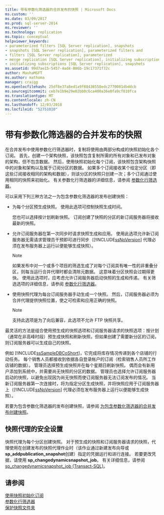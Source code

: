 ```yaml
---
title: 带有参数化筛选器的合并发布的快照 | Microsoft Docs
ms.custom: ''
ms.date: 03/09/2017
ms.prod: sql-server-2014
ms.reviewer: ''
ms.technology: replication
ms.topic: conceptual
helpviewer_keywords:
- parameterized filters [SQL Server replication], snapshots
- snapshots [SQL Server replication], parameterized filters and
- filters [SQL Server replication], parameterized
- merge replication [SQL Server replication], initializing subscriptions
- initializing subscriptions [SQL Server replication], snapshots
ms.assetid: 99d7ae15-5457-4ad4-886b-19c17371f72c
author: MashaMSFT
ms.author: mathoma
manager: craigg
ms.openlocfilehash: 25df8e37a8ed1a9f88438558edc2770081dbddcb
ms.sourcegitcommit: ceb7e1b9e29e02bb0c6ca400a36e0fa9cf010fca
ms.translationtype: MT
ms.contentlocale: zh-CN
ms.lasthandoff: 12/03/2018
ms.locfileid: "52751010"
---
```

# <a name="snapshots-for-merge-publications-with-parameterized-filters"></a>带有参数化筛选器的合并发布的快照
  在合并发布中使用参数化行筛选器时，复制将使用由两部分构成的快照初始化各个订阅。 首先，创建一个架构快照，该快照包含复制所需的所有对象和已发布对象的架构，但不包含数据。 然后，使用快照初始化每个订阅，该快照包含架构快照中的对象和架构以及属于订阅分区的数据。 如果多个订阅接收某个给定分区（即这些订阅接收相同的架构和数据），则该分区的快照只创建一次；多个订阅通过使用相同的快照来初始化。 有关参数化行筛选器的详细信息，请参阅 [参数化行筛选器](merge/parameterized-filters-parameterized-row-filters.md)。  
  
 可以采用下列三种方法之一为包含参数化筛选器的发布创建快照：  
  
-   为每个分区预生成快照。 使用此选项可控制快照生成时间。  
  
     您也可以选择按计划刷新快照。 订阅创建了快照的分区的新订阅服务器将接收最新的快照。  
  
-   允许订阅服务器在第一次同步时请求快照生成和应用。 使用此选项允许新订阅服务器无需请求管理员干预即可进行同步（[!INCLUDE[ssNoVersion](../../includes/ssnoversion-md.md)] 代理必须在发布服务器上运行以便能够生成快照）。  
  
    > [!NOTE]  
    >  如果发布中对一个或多个项目的筛选生成了对每个订阅具有唯一性的非重叠分区，则每当运行合并代理时都会清除元数据。 这意味着分区快照会过期得更快。 使用此选项时，应考虑允许订阅服务器启动快照的生成和传递。 有关筛选选项的详细信息，请参阅 [参数化行筛选器](merge/parameterized-filters-parameterized-row-filters.md)。  
  
-   使用快照代理为每台订阅服务器手动生成一个快照。 然后，订阅服务器必须为合并代理提供快照位置，使之可检索和应用正确的快照。  
  
    > [!NOTE]  
    >  支持此选项是为了向后兼容，此选项不允许 FTP 快照共享。  
  
 最灵活的方法是组合使用预生成的快照选项和订阅服务器请求的快照选项：按计划（通常在非高峰时段）预生成快照和刷新快照，但如果创建了需要新分区的订阅，则订阅服务器可以生成自己的快照。  
  
 例如 [!INCLUDE[ssSampleDBCoShort](../../includes/sssampledbcoshort-md.md)]，它完成将库存情况传递到各个店铺的行动任务。 每个销售人员都接收到依据各自登录帐户的订阅（检索销售人员所工作店铺的数据）。 管理员选择预生成快照并在每个星期日刷新快照。 偶而会有新用户添加到系统中，并需要尚无快照的分区的数据。 管理员也选择允许订阅服务器启动的快照，以避免出现因为尚无快照而使订阅服务器无法订阅发布的情况。 当新订阅服务器第一次连接时，将为指定分区生成快照，并将快照应用于订阅服务器上（[!INCLUDE[ssNoVersion](../../includes/ssnoversion-md.md)] 代理必须在发布服务器上运行以便能够生成快照）。  
  
 若要为包含参数化筛选器的发布创建快照，请参阅 [为包含参数化筛选器的合并发布创建快照](create-a-snapshot-for-a-merge-publication-with-parameterized-filters.md)。  
  
## <a name="security-settings-for-the-snapshot-agent"></a>快照代理的安全设置  
 快照代理为每个分区创建快照。 对于预生成的快照和订阅服务器请求的快照，代理使用在创建发布的快照代理作业时（该作业通过新建发布向导或 **sp_addpublication_snapshot**创建）指定的凭据运行和进行连接。 若要更改凭据，请使用 **sp_changedynamicsnapshot_job**。 有关详细信息，请参阅 [sp_changedynamicsnapshot_job (Transact-SQL)](/sql/relational-databases/system-stored-procedures/sp-changedynamicsnapshot-job-transact-sql)。  
  
## <a name="see-also"></a>请参阅  
 [使用快照初始化订阅](initialize-a-subscription-with-a-snapshot.md)   
 [参数化行筛选器](merge/parameterized-filters-parameterized-row-filters.md)   
 [保护快照文件夹](security/secure-the-snapshot-folder.md)  
  
  
